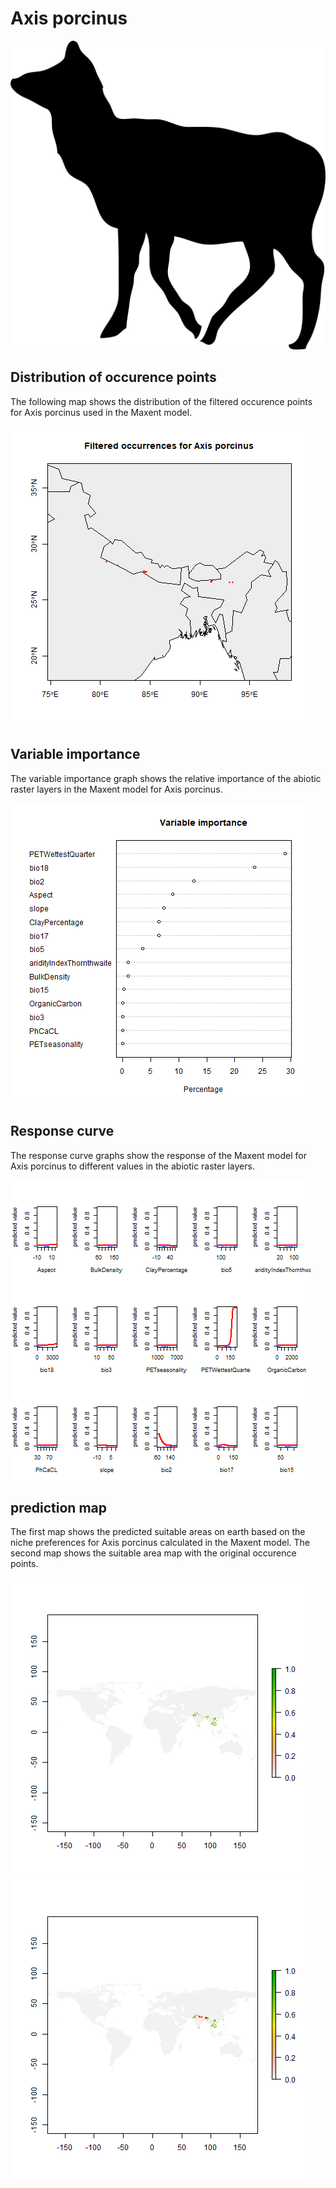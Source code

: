 # Axis porcinus 

![](image_taxa.png) 

## Distribution of occurence points 
The following map shows the distribution of the filtered occurence points for Axis porcinus used in the Maxent model. 

![](occurrences.png)
    
## Variable importance 
The variable importance graph shows the relative importance of the abiotic raster layers in the  Maxent model for Axis porcinus. 

![](valid_maxent_variable_importance.png)
    
## Response curve 
The response curve graphs show the response of the Maxent model for Axis porcinus to different values in the abiotic raster layers. 

![](valid_maxent_response_curve.png)
    
## prediction map 
The first map shows the predicted suitable areas on earth based on the niche preferences for Axis porcinus calculated in the Maxent model. The second map shows the suitable area map with the original occurence points.

![](prediction_map.png)
![](prediction_occurence_map.png)
    
